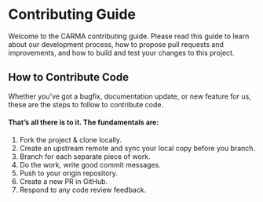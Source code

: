 # Contributing Guide

Welcome to the CARMA contributing guide. Please read this guide to learn about our development process, how to propose pull requests and improvements, and how to build and test your changes to this project. 

## How to Contribute Code
Whether you've got a bugfix, documentation update, or new feature for us, these are the steps to follow to contribute code.

#### That’s all there is to it. The fundamentals are:

1. Fork the project & clone locally.
1. Create an upstream remote and sync your local copy before you branch.
1. Branch for each separate piece of work.
1. Do the work, write good commit messages.
1. Push to your origin repository.
1. Create a new PR in GitHub.
1. Respond to any code review feedback.

